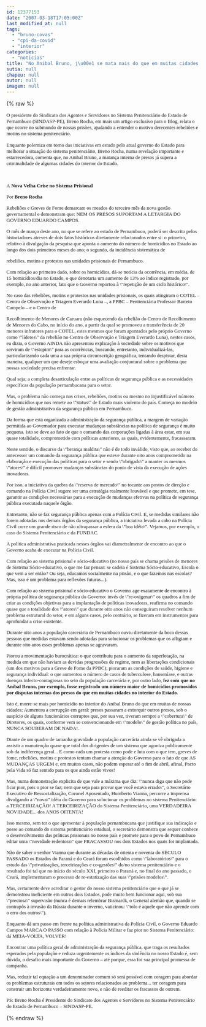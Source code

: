 ```yaml
---
id: 12377153
date: "2007-03-18T17:05:00Z"
last_modified_at: null
tags:
  - "bruno-covas"
  - "cpi-da-covid"
  - "interior"
categories:
  - "noticias"
title: "No Anibal Bruno, j\u00e1 se mata mais do que em muitas cidades do interior"
sutia: null
chapeu: null
autor: null
imagem: null
---
```

{% raw %}
<p><P><FONT size=2><FONT face=Verdana>O presidente do Sindicato dos Agentes e Servidores no Sistema Penitenciário do Estado de Pernambuco (SINDASP-PE), Breno Rocha, em mais um artigo exclusivo para o Blog, relata o que ocorre no submundo de nossas prisões, ajudando a entender o motivo derecentes rebeliões e motins no sistema penitenciário.</FONT></P></p>
<p><P><FONT face=Verdana>Enquanto polemiza em torno das iniciativas em estudo pelo atual governo do Estado para melhorar a situação do sistema penitenciário, Breno Rocha, numa revelação importante e estarrecedora, comenta que, no Anibal Bruno, a matança interna de presos já supera a criminalidade de algumas cidades do interior do Estado.</FONT></P></p>
<p><P><FONT face=Verdana></FONT>&nbsp;</P></p>
<p><P><FONT face=Verdana>A<STRONG> Nova Velha Crise no Sistema Prisional</STRONG></FONT></P></p>
<p><P><FONT face=Verdana></FONT></P></p>
<p><P><FONT face=Verdana></FONT></P></p>
<p><P><FONT face=Verdana>Por <STRONG>Breno Rocha</STRONG></FONT></P></p>
<p><P><FONT face=Verdana></FONT></P></p>
<p><P><FONT face=Verdana></FONT></P></p>
<p><P><FONT face=Verdana>Rebeliões e Greves de Fome demarcam os meados do terceiro mês da nova gestão governamental e demonstram que: NEM OS PRESOS SUPORTAM A LETARGIA DO GOVERNO EDUARDO CAMPOS.</FONT></P></p>
<p><P><FONT face=Verdana></FONT></P></p>
<p><P><FONT face=Verdana>O mês de março deste ano, no que se refere ao estado de Pernambuco, poderá ser descrito pelos historiadores atreves de dois fatos históricos diretamente relacionados entre si: o primeiro, relativo à divulgação da pesquisa que aponta o aumento do número de homicídios no Estado ao longo dos dois primeiros meses do ano; o segundo, da incidência sistemática de</FONT></P></p>
<p><P><FONT face=Verdana>rebeliões, motins e protestos nas unidades prisionais de Pernambuco. </FONT></P></p>
<p><P><FONT face=Verdana>Com relação ao primeiro dado, sobre os homicídios, dá-se notícia da ocorrência, em média, de 15 homicídios/dia no Estado, o que denotaria um aumento de 13% ao índice registrado, por exemplo, no ano anterior, fato que o Governo reportou à \"repetição de um ciclo histórico\". </FONT></P></p>
<p><P><FONT face=Verdana>No caso das rebeliões, motins e protestos nas unidades prisionais, os quais atingiram o COTEL – Centro de Observação e Triagem Everardo Luna –, a PPBC – Penitenciária Professor Barreto Campelo – e o Centro de</FONT></P></p>
<p><P><FONT face=Verdana>Recolhimento de Menores de Caruaru (não esquecendo da rebelião do Centro de Recolhimento de Menores do Cabo, no início do ano, a partir da qual se promoveu a transferência de 20 menores infratores para o COTEL, estes mesmos que foram apontados pelo próprio Governo como \"líderes\" da rebelião no Centro de Observação e Triagem Everardo Luna), nestes casos, eu dizia, o Governo AINDA não apresentou explicação à sociedade sobre os motivos que serviram de \"estopim\" para as ocorrências, buscando, entretanto, individualizá-las, particularizando cada uma a sua própria circunscrição geográfica, tentando despistar, desta maneira, qualquer um que deseje esboçar uma avaliação conjuntural sobre o problema que nossas sociedade precisa enfrentar. </FONT></P></p>
<p><P><FONT face=Verdana>Qual seja; a completa desarticulação entre as políticas de segurança pública e as necessidades específicas da população pernambucana para o setor.</FONT></P></p>
<p><P><FONT face=Verdana>Mas, o problema não começa nas crises, rebeliões, motins ou mesmo no injustificável número de homicídios que nos remete ao \"status\" de Estado mais violento do país. Começa no modelo de gestão administrativa da segurança pública em Pernambuco. </FONT></P></p>
<p><P><FONT face=Verdana>Da forma que está organizada a administração da segurança pública, a margem de variação permitida ao Governador para executar mudanças substâncias na política de segurança é muito pequena. Isto se deve ao fato de que o comando das corporações ligadas à área estar, em sua quase totalidade, comprometido com políticas anteriores, as quais, evidentemente, fracassaram.</FONT></P></p>
<p><P><FONT face=Verdana>Neste sentido, o discurso da \"herança maldita\" não é de todo inválido, visto que, ao receber do antecessor um comando da segurança pública que esteve durante oito anos comprometido na elaboração e execução das políticas para o setor e sendo \"obrigado\" a manter os mesmos \"atores\" é difícil promover mudanças substâncias do ponto de vista da execução de ações inovadoras. </FONT></P></p>
<p><P><FONT face=Verdana>Por isso, a iniciativa da quebra da \"reserva de mercado\" no tocante aos postos de direção e comando na Polícia Civil sugere ser uma estratégia realmente louvável e que promete, em tese, garantir as condições necessárias para a execução de mudanças efetivas na política de segurança pública executada naquele órgão.</FONT></P></p>
<p><P><FONT face=Verdana>Entretanto, não se faz segurança pública apenas com a Polícia Civil. E, se medidas similares não forem adotadas nos demais órgãos da segurança pública, a iniciativa levada a cabo na Polícia Civil corre um grande risco de não ultrapassar a esfera da \"boa idéia\". Vejamos, por exemplo, o caso do Sistema Penitenciário e da FUNDAC. </FONT></P></p>
<p><P><FONT face=Verdana>A política administrativa praticada nesses órgãos vai diametralmente de encontro ao que o Governo acaba de executar na Polícia Civil.</FONT></P></p>
<p><P><FONT face=Verdana>Com relação ao sistema prisional e sócio-educativo (no nosso país se chama prisões de menores de Sistema Sócio-educativo, o que me faz pensar: se cadeia é Sistema Sócio-educativo, Escola o que vem a ser então? Ou seja, educamos socialmente na </FONT><FONT face=Verdana>prisão, e o que fazemos nas escolas? Mas, isso é um problema para reflexões futuras...). </FONT></P></p>
<p><P><FONT face=Verdana>Com relação ao sistema prisional e sócio-educativo o Governo age exatamente de encontro à própria política de segurança pública do Governo: invés de \"re-oxigenar\" os quadros a fim de criar as condições objetivas para a implantação de políticas inovadoras, reafirma no comando quase que a totalidade dos \"atores\" que durante oito anos não conseguiram resolver nenhum problema estrutural do setor, e em alguns casos, pelo contrário, se fizeram em instrumentos para aprofundar a crise existente.</FONT></P></p>
<p><P><FONT face=Verdana>Durante oito anos a população carcerária de Pernambuco ouviu diretamente da boca dessas pessoas que medidas estavam sendo adotadas para solucionar os problemas que os afligiam e durante oito anos esses problemas apenas se agravaram. </FONT></P></p>
<p><P><FONT face=Verdana>Piorou a </FONT><FONT face=Verdana>movimentação burocrática: o que contribuiu para o aumento da superlotação, na medida em que não haviam as devidas progressões de regime, nem as libertações condicionais (um dos motivos para a Greve de Fome da PPBC); pioraram as condições de saúde, higiene e segurança individual: o que aumentou o número de casos de tuberculose, </FONT><FONT face=Verdana>hanseníase, e outras doenças infecto-contagiosas no seio da população carcerária e, por outro lado, <STRONG>fez com que no Aníbal Bruno, por exemplo, fosse registrado um número maior de homicídios promovidos por disputas internas dos presos do que em muitas cidades no interior do Estado</STRONG>. </FONT></P></p>
<p><P><FONT face=Verdana>Isto é, morre-se mais por homicídio no interior do Aníbal Bruno do que em muitas de nossas cidades; Aumentou a corrupção em geral: presos passaram a extorquir outros presos, sob o auspício de alguns funcionários corruptos que, por sua vez, tiveram sempre a \"cobertura\" de Diretores, os quais, conforme vem se convencionando em \"modelo\" de gestão política no país, NUNCA SOUBERAM DE NADA!.</FONT></P></p>
<p><P><FONT face=Verdana>Diante de um quadro de tamanha gravidade a população carcerária ainda se vê obrigada a assistir a manutenção quase que total dos dirigentes de um sistema que agoniza publicamente sob da indiferença geral... E como cada um protesta como pode e luta com o que tem, greves de fome, rebeliões, motins e protestos tentam chamar a atenção do Governo para o fato de que AS MUDANÇAS URGEM e, em muitos casos, não podem esperar até o fim de abril, afinal, Pacto pela Vida só faz sentido para os que ainda estão vivos!</FONT></P></p>
<p><P><FONT face=Verdana>Mas, numa demonstração explicita de que vale a máxima que diz: \"nunca diga que não pode ficar pior, pois o pior se faz; nem que seja para provar que você estava errado\", o Secretário Executivo de Ressocialização, Coronel Aposentado, Humberto </FONT><FONT face=Verdana>Vianna, percorre a imprensa divulgando a \"nova\" idéia do Governo para solucionar os problemas no sistema Penitenciário: a TERCEIRIZAÇÃO! </FONT><FONT face=Verdana>A TERCEIRIZAÇÃO do Sistema Penitenciário, uma VERDADEIRA NOVIDADE... dos ANOS OITENTA!</FONT></P></p>
<p><P><FONT face=Verdana>Isso mesmo, sem ter o que apresentar à população pernambucana que justifique sua indicação e posse ao comando do sistema penitenciário estadual, o secretário demonstra que sequer conhece o desenvolvimento das práticas prisionais no nosso país </FONT><FONT face=Verdana>e promete para o povo de Pernambuco editar uma \"novidade redentora\" que FRACASSOU nos dois Estados nos quais foi implantada.</FONT></P></p>
<p><P><FONT face=Verdana>Não de saber o senhor Vianna que durante as décadas de oitenta e noventa do SÉCULO PASSADO os Estados do Paraná e do Ceará foram escolhidos como \"laboratórios\" para o estudo das \"privatizações, terceirizações e co-gestões\" do/no sistema penitenciário e o resultado foi tal que no início do século XXI, primeiro o Paraná e, no final do ano passado, o Ceará, implementaram o processo de re-estatização das suas \"prisões modelos\". </FONT></P></p>
<p><P><FONT face=Verdana>Mas, certamente deve acreditar o gestor do nosso sistema penitenciário que o que já se demonstrou ineficiente em outros dois Estados, pode muito bem funcionar aqui, sob sua \"preciosa\" supervisão (nunca é demais relembrar Bismarck, o General alemão que, quando se contrapôs à invasão da Rússia durante o inverno, vaticinou: \"tolo é aquele que não aprende com o erro dos outros\").</FONT></P></p>
<p><P><FONT face=Verdana>Enquanto dá um passo em frente na política administrativa da Polícia Civil, o Governo Eduardo Campos MARCA O PASSO com relação à Polícia Militar e faz pior no Sistema Penitenciário: dá MEIA-VOLTA, VOLVER!</FONT></P></p>
<p><P><FONT face=Verdana>Encontrar uma política geral de administração da segurança pública, que traga os resultados esperados pela população e reduza urgentemente os índices da violência no nosso Estado é, sem dúvida, o desafio mais importante do Governo – até porque, essa foi sua principal promessa de campanha. </FONT></P></p>
<p><P><FONT face=Verdana>Mas, reduzir tal equação a um denominador comum só será possível com coragem para abordar os problemas estruturais em todos os setores relacionados ao problema... ter coragem para construir um horizonte verdadeiramente novo, e não de reeditar os fracassos de outrem.</FONT></P></p>
<p><P><FONT face=Verdana></FONT></P></p>
<p><P><FONT face=Verdana>PS: Breno Rocha é Presidente do Sindicato dos Agentes e Servidores no Sistema </FONT><FONT face=Verdana>Penitenciário do Estado de Pernambuco – SINDASP-PE.</FONT></P></FONT> </p>
{% endraw %}